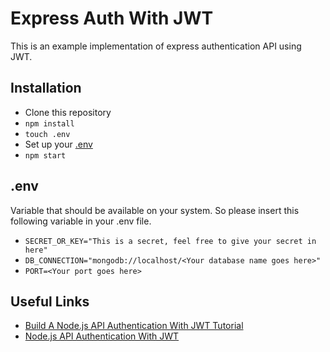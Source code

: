 # Express Auth With JWT
This is an example implementation of express authentication API using JWT.

## Installation
* Clone this repository
* ```npm install```
* ```touch .env```
* Set up your [.env](https://github.com/FikriRNurhidayat/express_auth/blob/master/readme.md#env)
* ```npm start```

## .env
Variable that should be available on your system. So please insert this following variable in your .env file.
* ```SECRET_OR_KEY="This is a secret, feel free to give your secret in here"```
* ```DB_CONNECTION="mongodb://localhost/<Your database name goes here>"```
* ```PORT=<Your port goes here>```

## Useful Links
* [Build A Node.js API Authentication With JWT Tutorial](https://youtu.be/2jqok-WgelI)
* [Node.js API Authentication With JWT](https://youtu.be/7nafaH9SddU)
